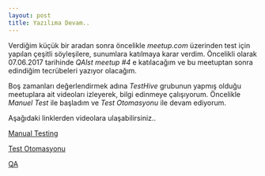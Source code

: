 ```yaml
---
layout: post
title: Yazılıma Devam..
---
```


Verdiğim küçük bir aradan sonra öncelikle *meetup.com* üzerinden test için yapılan çeşitli söyleşilere, sunumlara katılmaya karar verdim. Öncelikli olarak 07.06.2017 tarihinde *QAlst meetup #4* e katılacağım ve bu meetuptan sonra edindiğim tecrübeleri yazıyor olacağım.

Boş zamanları değerlendirmek adına *TestHive* grubunun yapmış olduğu meetuplara ait videoları izleyerek, bilgi edinmeye çalışıyorum. 
Öncelikle *Manuel Test* ile başladım ve *Test Otomasyonu* ile devam ediyorum. 

Aşağıdaki linklerden videolara ulaşabilirsiniz.. 

<a href="https://www.youtube.com/watch?v=jMuR71NMC68" target="_blank">Manual Testing</a>

<a href="https://www.youtube.com/watch?v=hdMRBpdHGbM" target="_blank">Test Otomasyonu</a>

<a href="https://www.youtube.com/watch?v=TWnFTaUIpOg" target="_blank">QA</a>